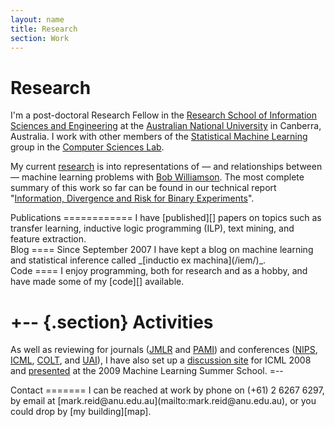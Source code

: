 ```yaml
---
layout: name
title: Research
section: Work
---
```


Research
========
I'm a post-doctoral Research Fellow in the 
[Research School of Information Sciences and Engineering][rsise] 
at the [Australian National University][anu] in Canberra, Australia. 
I work with other members of the [Statistical Machine Learning][sml] 
group in the [Computer Sciences Lab][csl]. 

[rsise]: http://rsise.anu.edu.au/
[anu]: http://anu.edu.au/
[sml]: http://sml.rsise.anu.edu.au/
[csl]: http://csl.rsise.anu.edu.au/


My current [research][] is into representations of — and relationships between 
— machine learning problems with [Bob Williamson][bob]. The most complete 
summary of this work so far can be found in our technical report "[Information, 
Divergence and Risk for Binary Experiments][infodiv]".

[bob]: http://axiom.anu.edu.au/~williams/
[infodiv]: http://arxiv.org/abs/0901.0356

<div class="section" markdown="1">
Publications
============
I have [published][] papers on topics
such as transfer learning, inductive logic programming (ILP), text mining, and
feature extraction.
</div>


<div class="section" markdown="1">
Blog
====
Since September 2007 I have kept a blog on machine learning and statistical 
inference called _[inductio ex machina](/iem/)_. 
</div>

<div class="section" markdown="1">
Code
====
I enjoy programming, both for research and as a hobby, and have made some of
my [code][] available. 
</div>

+-- {.section}
Activities
==========
As well as reviewing for journals ([JMLR][] and [PAMI][]) and conferences ([NIPS][], [ICML][], [COLT][], and [UAI][]), I have also set up a [discussion site][icmldisc] for ICML 2008 and [presented][mlss2009] at the 2009 Machine Learning Summer School.
=--

[icmldisc]: http://www.conflate.net/icml/
[mlss2009]: http://mark.reid.name/iem/mlss-2009-lecture.html
[jmlr]: http://jmlr.csail.mit.edu/
[nips]: http://nips.cc/
[icml]: http://www.machinelearning.org/
[pami]: http://www.computer.org/tpami/
[colt]: http://www.learningtheory.org/
[uai]: http://www.auai.org/

[research]: /work/
[published]: /work/pubs
[personal]: /
[code]: /code/

[feed bag]: http://mark.reid.name/code/feed-bag/
[inductio ex machina]: http://conflate.net/inductio/
[nips 2007]: http://nips.cc/Conferences/2007/
[workshop]: http://hunch.net/~learning-problem-design/
[slides]: http://users.rsise.anu.edu.au/~mreid/files/slides/NIPS2007_Slides.pdf
[nictaseminar]: http://users.rsise.anu.edu.au/~mreid/files/slides/NICTA_Seminar_May2008.pdf

<div class="section" markdown="1">
Contact 
=======
I can be reached at work by phone on (+61) 2 6267 6297, 
by email at [mark.reid@anu.edu.au](mailto:mark.reid@anu.edu.au),
or you could drop by [my building][map].
</div>

[map]: http://maps.google.com/maps?f=q&hl=en&geocode=&time=&date=&ttype=&q=RSISE+ANU+Canberra&ie=UTF8&t=h&mrt=kmlkmz&ll=-35.273758,149.120092&spn=0.033354,0.025535&z=15&om=1
